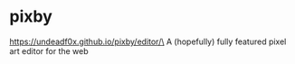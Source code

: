 # pixby
https://undeadf0x.github.io/pixby/editor/\
A (hopefully) fully featured pixel art editor for the web